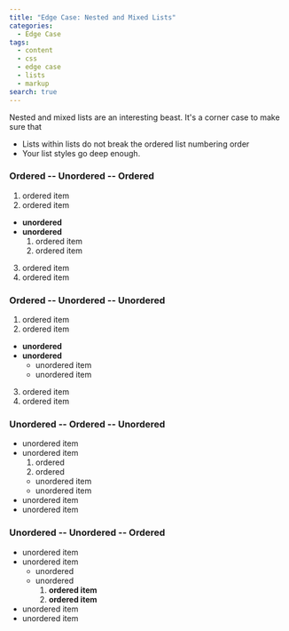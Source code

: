 ```yaml
---
title: "Edge Case: Nested and Mixed Lists"
categories:
  - Edge Case
tags:
  - content
  - css
  - edge case
  - lists
  - markup
search: true
---
```


Nested and mixed lists are an interesting beast. It's a corner case to make sure that

* Lists within lists do not break the ordered list numbering order
* Your list styles go deep enough.

### Ordered -- Unordered -- Ordered

1. ordered item
2. ordered item 
  * **unordered**
  * **unordered** 
    1. ordered item
    2. ordered item
3. ordered item
4. ordered item

### Ordered -- Unordered -- Unordered

1. ordered item
2. ordered item 
  * **unordered**
  * **unordered** 
    * unordered item
    * unordered item
3. ordered item
4. ordered item

### Unordered -- Ordered -- Unordered

* unordered item
* unordered item 
  1. ordered
  2. ordered 
    * unordered item
    * unordered item
* unordered item
* unordered item

### Unordered -- Unordered -- Ordered

* unordered item
* unordered item 
  * unordered
  * unordered 
    1. **ordered item**
    2. **ordered item**
* unordered item
* unordered item